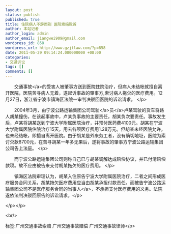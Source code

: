 ```yaml
---
layout: post
status: publish
published: true
title: 住院病人不辞而别 医院索赔败诉
author: 本站记者
author_login: admin
author_email: jiangwei909@gmail.com
wordpress_id: 858
wordpress_url: http://www.gzjtlaw.com/?p=858
date: 2011-05-29 09:14:24.000000000 +08:00
categories:
- 交通诉讼
tags: []
comments: []
---
```

<p><p>　　<a>交通事故<&#47;a>的受害人被肇事方送到医院住院治疗，但病人未结帐就擅自离开医院，医院苦寻病人无着，遂起诉事故的肇事方,索讨病人拖欠的医疗费用。12月27日，浙江省宁波市镇海区法院一审判决驳回医院的诉讼请求。 <&#47;p><p>　　2004年3月，由宁波公路运输集团公司<a><a>驾驶<&#47;a>员<&#47;a>卢某驾驶的货车将路人胡某撞伤，在该起事故中，卢某负事故的主要责任，胡某负次要责任。事故发生后，卢某将胡某送到宁波大学附属医院治疗，并预付医药费4100元。胡某在宁波大学附属医院住院治疗15天，用去各项医疗费用1.28万元。但胡某未经医院允许，也未经结帐，即擅自离开医院。由于胡某是外来务工者，没有确切地址，医院为索讨欠款8700元，在苦寻胡某一年多无果后，遂将事故的肇事方宁波公路运输集团公司告上法庭。 <&#47;p><p>　　而宁波公路运输集团公司则称自己已与胡某调解达成赔偿协议，并已付清赔偿款项。故不应由被告来支付胡某拖欠的医疗费用。 <&#47;p><p>　　镇海区法院审理认为，胡某入住原告宁波大学附属医院治疗，二者之间形成医疗服务合同关系，胡某拖欠医疗费用应当由胡某承担付款责任。而被告宁波公路运输集团公司不是医疗服务合同的<a>当事人<&#47;a>，不承担支付医疗费用的义务。法院遂依法判决驳回原告的诉讼请求。<&#47;p><p><&#47;p><&#47;p><br&#47;><p>标签:广州交通事故索赔 广州交通事故赔偿 广州交通事故律师<&#47;p>
